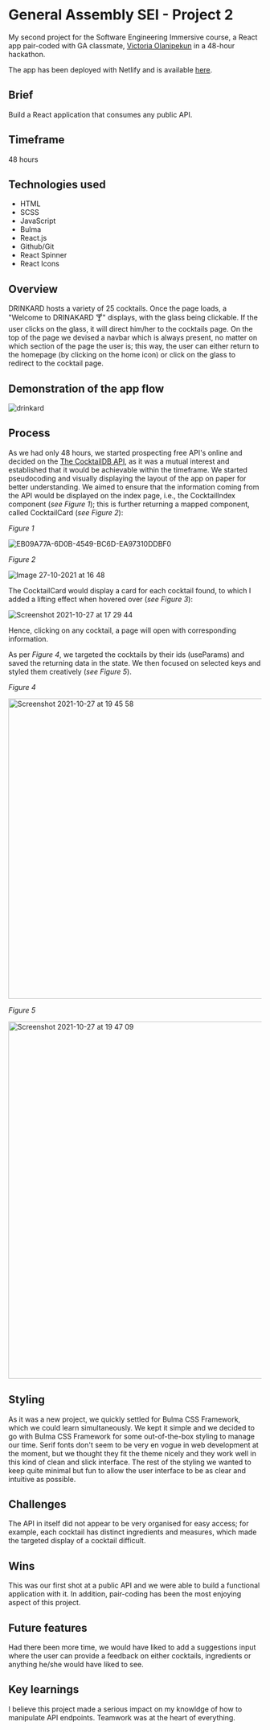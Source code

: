 <!-- # ![](https://ga-dash.s3.amazonaws.com/production/assets/logo-9f88ae6c9c3871690e33280fcf557f33.png) GA London React Template

## Using NPM

`yarn start` or `yarn dev`  to run the development server

`yarn build` to create a build directory

## Using Yarn

`yarn start` or `yarn dev`  to run the development server

`yarn build` to create a build directory

### ⚠️

To prevent the `failed-to-compile` issue for linter errors like `no-unsed-vars`, rename the `.env.example` to `.env` and restart your development server. Note this will only change the behaviour of certain linter errors to now be warnings, and is added just to allow your code to compile in development. These errors should still be fixed and other errors will still result in the code being unable to compile

This project was bootstrapped with [Create React App](https://github.com/facebook/create-react-app).

 -->
 
 # General Assembly SEI - Project 2

My second project for the Software Engineering Immersive course, a React app pair-coded with GA classmate, [Victoria Olanipekun](http://github.com) in a 48-hour hackathon.

The app has been deployed with Netlify and is available [here](https://drinkard.netlify.app/).

## Brief

Build a React application that consumes any public API.

## Timeframe


48 hours

## Technologies used
 
 * HTML
 * SCSS
 * JavaScript
 * Bulma
 * React.js
 * Github/Git
 * React Spinner
 * React Icons

## Overview

DRINKARD hosts a variety of 25 cocktails. Once the page loads, a "Welcome to DRINAKARD 🍸" displays, with the glass being clickable. If the user clicks on the glass, it will direct him/her to the cocktails page. On the top of the page we devised a navbar which is always present, no matter on which section of the page the user is; this way, the user can either return to the homepage (by clicking on the home icon) or click on the glass to redirect to the cocktail page.

## Demonstration of the app flow

![drinkard](https://user-images.githubusercontent.com/83225952/139964295-aa9f4cdf-e2bb-4608-9166-c7c584b516ae.gif)

## Process

As we had only 48 hours, we started prospecting free API's online and decided on the [The CocktailDB API](https://www.thecocktaildb.com/api.php), as it was a mutual interest and established that it would be achievable within the timeframe. 
We started pseudocoding and visually displaying the layout of the app on paper for better understanding. We aimed to ensure that the information coming from the API would be displayed on the index page, i.e., the CocktailIndex component (*see Figure 1*); this is further returning a mapped component, called CocktailCard (*see Figure 2*):

*Figure 1* 

![EB09A77A-6D0B-4549-BC6D-EA97310DDBF0](https://user-images.githubusercontent.com/83225952/139101588-b6cc219e-8f86-41ed-8674-667e6963251d.jpeg)

*Figure 2*

![Image 27-10-2021 at 16 48](https://user-images.githubusercontent.com/83225952/139100973-41f68af4-eba2-40ca-b072-3ca6c8d18076.jpg)

The CocktailCard would display a card for each cocktail found, to which I added a lifting effect when hovered over (*see Figure 3*):

![Screenshot 2021-10-27 at 17 29 44](https://user-images.githubusercontent.com/83225952/139107831-eadca2ce-d032-48c2-bd8a-8e9c9a61b323.png)

Hence, clicking on any cocktail, a page will open with corresponding information. 

As per *Figure 4*, we targeted the cocktails by their ids (useParams) and saved the returning data in the state. We then focused on selected keys and styled them creatively (*see Figure 5*).

*Figure 4*

<img width="597" alt="Screenshot 2021-10-27 at 19 45 58" src="https://user-images.githubusercontent.com/83225952/139127700-bc3f22b4-fef8-4eff-8f0a-07d6dd345e70.png">

*Figure 5* 

<img width="710" alt="Screenshot 2021-10-27 at 19 47 09" src="https://user-images.githubusercontent.com/83225952/139127867-12cfc49b-2e14-4b12-a919-c0ba9f5c9c86.png">


## Styling

As it was a new project, we quickly settled for Bulma CSS Framework, which we could learn simultaneously. We kept it simple and 
we decided to go with Bulma CSS Framework for some out-of-the-box styling to manage our time. Serif fonts don't seem to be very en vogue in web development at the moment, but we thought they fit the theme nicely and they work well in this kind of clean and slick interface. The rest of the styling we wanted to keep quite minimal but fun to allow the user interface to be as clear and intuitive as possible.

## Challenges

The API in itself did not appear to be very organised for easy access; for example, each cocktail has distinct ingredients and measures, which made the targeted display of a cocktail difficult.

## Wins

This was our first shot at a public API and we were able to build a functional application with it. In addition, pair-coding has been the most enjoying aspect of this project.

## Future features

Had there been more time, we would have liked to add a suggestions input where the user can provide a feedback on either cocktails, ingredients or anything he/she would have liked to see.

## Key learnings

I believe this project made a serious impact on my knowldge of how to manipulate API endpoints. Teamwork was at the heart of everything.

